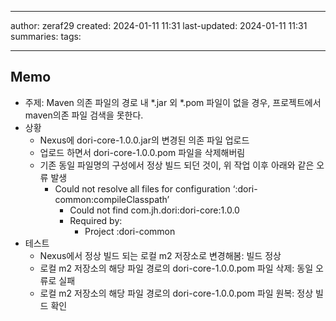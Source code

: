 

--- 
author: zeraf29
created: 2024-01-11 11:31 
last-updated: 2024-01-11 11:31 
summaries: 
tags:

---


## Memo
- 주제: Maven 의존 파일의 경로 내 *.jar 외 *.pom 파일이 없을 경우, 프로젝트에서 maven의존 파일 검색을 못한다. 
- 상황
	- Nexus에 dori-core-1.0.0.jar의 변경된 의존 파일 업로드 
	- 업로드 하면서 dori-core-1.0.0.pom 파일을 삭제해버림
	- 기존 동일 파일명의 구성에서 정상 빌드 되던 것이, 위 작업 이후 아래와 같은 오류 발생 
		- Could not resolve all files for configuration ‘:dori-common:compileClasspath’
			- Could not find com.jh.dori:dori-core:1.0.0
			- Required by:
				- Project :dori-common
- 테스트
	- Nexus에서 정상 빌드 되는 로컬 m2 저장소로 변경해봄: 빌드 정상
	- 로컬 m2 저장소의 해당 파일 경로의 dori-core-1.0.0.pom 파일 삭제: 동일 오류로 실패
	- 로컬 m2 저장소의 해당 파일 경로의 dori-core-1.0.0.pom 파일 원복: 정상 빌드 확인



